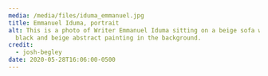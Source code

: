 ```yaml
---
media: /media/files/iduma_emmanuel.jpg
title: Emmanuel Iduma, portrait
alt: This is a photo of Writer Emmanuel Iduma sitting on a beige sofa with a
  black and beige abstract painting in the background.
credit:
  - josh-begley
date: 2020-05-28T16:06:00-0500
---
```

